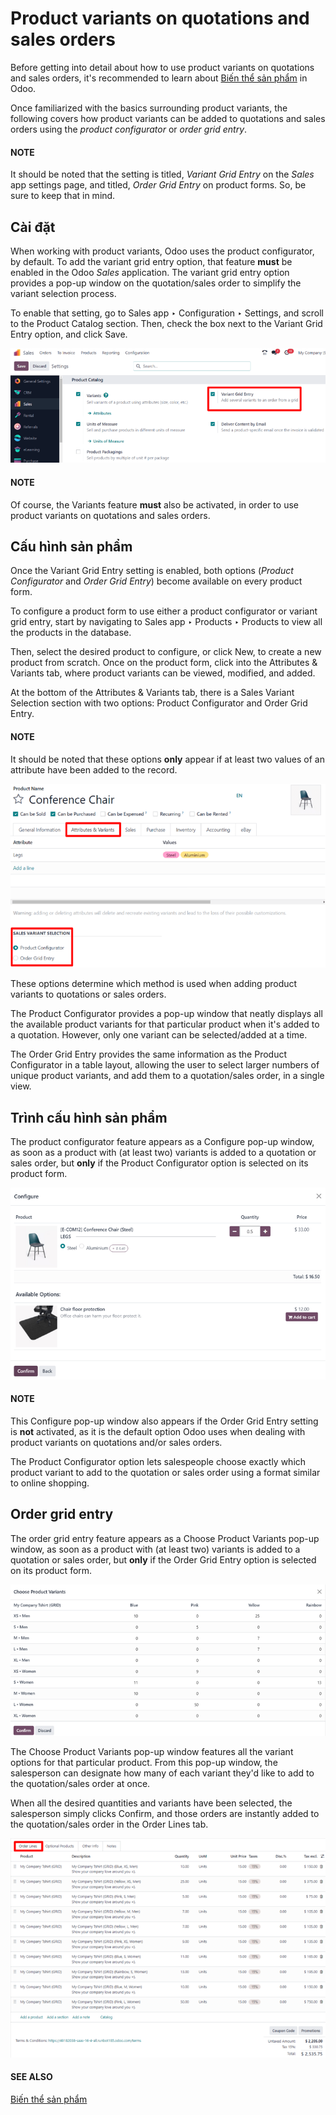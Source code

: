 # Product variants on quotations and sales orders

Before getting into detail about how to use product variants on quotations and sales orders, it's
recommended to learn about [Biến thể sản phẩm](../products_prices/products/variants.md) in Odoo.

Once familiarized with the basics surrounding product variants, the following covers how product
variants can be added to quotations and sales orders using the *product configurator* or *order grid
entry*.

#### NOTE
It should be noted that the setting is titled, *Variant Grid Entry* on the *Sales* app settings
page, and titled, *Order Grid Entry* on product forms. So, be sure to keep that in mind.

## Cài đặt

When working with product variants, Odoo uses the product configurator, by default. To add the
variant grid entry option, that feature **must** be enabled in the Odoo *Sales* application. The
variant grid entry option provides a pop-up window on the quotation/sales order to simplify the
variant selection process.

To enable that setting, go to Sales app ‣ Configuration ‣ Settings, and scroll
to the Product Catalog section. Then, check the box next to the Variant Grid
Entry option, and click Save.

![The variant grid entry setting in the Odoo Sales application.](../../../../.gitbook/assets/order-grid-entry-setting.png)

#### NOTE
Of course, the Variants feature **must** also be activated, in order to use product
variants on quotations and sales orders.

## Cấu hình sản phẩm

Once the Variant Grid Entry setting is enabled, both options (*Product Configurator* and
*Order Grid Entry*) become available on every product form.

To configure a product form to use either a product configurator or variant grid entry, start by
navigating to Sales app ‣ Products ‣ Products to view all the products in the
database.

Then, select the desired product to configure, or click New, to create a new product
from scratch. Once on the product form, click into the Attributes & Variants tab, where
product variants can be viewed, modified, and added.

At the bottom of the Attributes & Variants tab, there is a Sales Variant
Selection section with two options: Product Configurator and Order Grid
Entry.

#### NOTE
It should be noted that these options **only** appear if at least two values of an attribute have
been added to the record.

![Sales variant selection options on the attributes and variants tab on product form.](../../../../.gitbook/assets/attributes-variants-tab-selection-options.png)

These options determine which method is used when adding product variants to quotations or sales
orders.

The Product Configurator provides a pop-up window that neatly displays all the available
product variants for that particular product when it's added to a quotation. However, only one
variant can be selected/added at a time.

The Order Grid Entry provides the same information as the Product
Configurator in a table layout, allowing the user to select larger numbers of unique product
variants, and add them to a quotation/sales order, in a single view.

## Trình cấu hình sản phẩm

The product configurator feature appears as a Configure pop-up window, as soon as a
product with (at least two) variants is added to a quotation or sales order, but **only** if the
Product Configurator option is selected on its product form.

![The product configurator pop-up window that appears on a quotation or sales order.](../../../../.gitbook/assets/product-configurator-window.png)

#### NOTE
This Configure pop-up window also appears if the Order Grid Entry setting
is **not** activated, as it is the default option Odoo uses when dealing with product variants on
quotations and/or sales orders.

The Product Configurator option lets salespeople choose exactly which product variant to
add to the quotation or sales order using a format similar to online shopping.

## Order grid entry

The order grid entry feature appears as a Choose Product Variants pop-up window, as soon
as a product with (at least two) variants is added to a quotation or sales order, but **only** if
the Order Grid Entry option is selected on its product form.

![The choose product variants pop-up window that appears on a quotation in Odoo.](../../../../.gitbook/assets/choose-product-variants-popup.png)

The Choose Product Variants pop-up window features all the variant options for that
particular product. From this pop-up window, the salesperson can designate how many of each variant
they'd like to add to the quotation/sales order at once.

When all the desired quantities and variants have been selected, the salesperson simply clicks
Confirm, and those orders are instantly added to the quotation/sales order in the
Order Lines tab.

![Populated order lines tab after order grid entry has been chosen to select products.](../../../../.gitbook/assets/order-grid-entry-order-lines-tab.png)

#### SEE ALSO
[Biến thể sản phẩm](../products_prices/products/variants.md)
